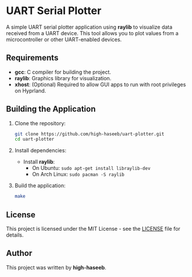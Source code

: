 # UART Serial Plotter

A simple UART serial plotter application using **raylib** to visualize data received from a UART device. This tool allows you to plot values from a microcontroller or other UART-enabled devices.

## Requirements
- **gcc**: C compiler for building the project.
- **raylib**: Graphics library for visualization.
- **xhost**: (Optional) Required to allow GUI apps to run with root privileges on Hyprland.

## Building the Application

1. Clone the repository:
    ```bash
    git clone https://github.com/high-haseeb/uart-plotter.git
    cd uart-plotter
    ```

2. Install dependencies:
    - Install **raylib**:
      - On Ubuntu: `sudo apt-get install libraylib-dev`
      - On Arch Linux: `sudo pacman -S raylib`

3. Build the application:
    ```bash
    make
    ```

## License

This project is licensed under the MIT License - see the [LICENSE](LICENSE) file for details.

## Author

This project was written by **high-haseeb**.
